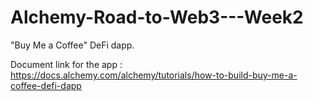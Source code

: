 # Alchemy-Road-to-Web3---Week2
"Buy Me a Coffee" DeFi dapp. 

Document link for the app : https://docs.alchemy.com/alchemy/tutorials/how-to-build-buy-me-a-coffee-defi-dapp
